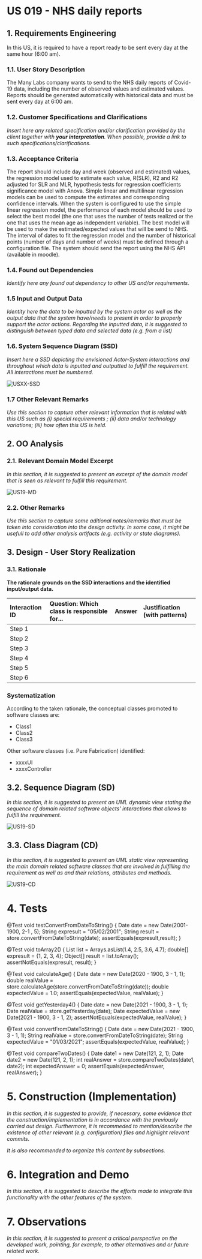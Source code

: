 # US 019 - NHS daily reports

## 1. Requirements Engineering

In this US, it is required to have a report ready to be sent every day at the same hour (6:00 am).


### 1.1. User Story Description

The Many Labs company wants to send to the NHS daily reports of Covid-19 
data, including the number of observed values and estimated values. Reports should be 
generated automatically with historical data and must be sent every day at 6:00 am.


### 1.2. Customer Specifications and Clarifications 

*Insert here any related specification and/or clarification provided by the client together with **your interpretation**. When possible, provide a link to such specifications/clarifications.*

### 1.3. Acceptance Criteria

The report should include day and week (observed and estimated) values, the regression model used to estimate each value, R(SLR), R2 and R2 adjusted for SLR and MLR, hypothesis tests for regression coefficients significance model with Anova. Simple linear and multilinear regression models can be used to compute the estimates and corresponding confidence intervals. When the system is configured to use the simple linear regression model, the 
performance of each model should be used to select the best model (the one that uses the number of tests realized or the one that uses the mean age as independent variable). The best model will be used to make the estimated/expected values that will be send to NHS. The interval of dates to fit the regression model and the number of historical points (number of days and number of weeks) must be defined through a configuration file. 
The system should send the report using the NHS API (available in moodle).

### 1.4. Found out Dependencies

*Identify here any found out dependency to other US and/or requirements.*

### 1.5 Input and Output Data

*Identity here the data to be inputted by the system actor as well as the output data that the system have/needs to present in order to properly support the actor actions. Regarding the inputted data, it is suggested to distinguish between typed data and selected data (e.g. from a list)*


### 1.6. System Sequence Diagram (SSD)

*Insert here a SSD depicting the envisioned Actor-System interactions and throughout which data is inputted and outputted to fulfill the requirement. All interactions must be numbered.*

![USXX-SSD](USXX-SSD.svg)


### 1.7 Other Relevant Remarks

*Use this section to capture other relevant information that is related with this US such as (i) special requirements ; (ii) data and/or technology variations; (iii) how often this US is held.* 


## 2. OO Analysis

### 2.1. Relevant Domain Model Excerpt 
*In this section, it is suggested to present an excerpt of the domain model that is seen as relevant to fulfill this requirement.* 

![US19-MD](US19-MD.svg)

### 2.2. Other Remarks

*Use this section to capture some aditional notes/remarks that must be taken into consideration into the design activity. In some case, it might be usefull to add other analysis artifacts (e.g. activity or state diagrams).* 



## 3. Design - User Story Realization 

### 3.1. Rationale

**The rationale grounds on the SSD interactions and the identified input/output data.**

| Interaction ID | Question: Which class is responsible for... | Answer  | Justification (with patterns)  |
|:-------------  |:--------------------- |:------------|:---------------------------- |
| Step 1  		 |							 |             |                              |
| Step 2  		 |							 |             |                              |
| Step 3  		 |							 |             |                              |
| Step 4  		 |							 |             |                              |
| Step 5  		 |							 |             |                              |
| Step 6  		 |							 |             |                              |              

### Systematization ##

According to the taken rationale, the conceptual classes promoted to software classes are: 

 * Class1
 * Class2
 * Class3

Other software classes (i.e. Pure Fabrication) identified: 
 * xxxxUI  
 * xxxxController

## 3.2. Sequence Diagram (SD)

*In this section, it is suggested to present an UML dynamic view stating the sequence of domain related software objects' interactions that allows to fulfill the requirement.* 

![US19-SD](US19-SD.svg)

## 3.3. Class Diagram (CD)

*In this section, it is suggested to present an UML static view representing the main domain related software classes that are involved in fulfilling the requirement as well as and their relations, attributes and methods.*

![US19-CD](US19-CD.svg)

# 4. Tests 

 @Test
    void testConvertFromDateToString() {
        Date date = new Date(2001-1900, 2-1 , 5);
        String expresult = "05/02/2001";
        String result = store.convertFromDateToString(date);
        assertEquals(expresult,result);
    }

 @Test
    void toArray2() {
        List<Double> list = Arrays.asList(1.4, 2.5, 3.6, 4.7);
        double[] expresult = {1, 2, 3, 4};
        Object[] result = list.toArray();
        assertNotEquals(expresult, result);
    }

 @Test
    void calculateAge() {
        Date date = new Date(2020 - 1900, 3 - 1, 1);
        double realValue = store.calculateAge(store.convertFromDateToString(date));
        double expectedValue = 1.0;
        assertEquals(expectedValue, realValue);
    }

 @Test
    void getYesterday4() {
        Date date = new Date(2021 - 1900, 3 - 1, 1);
        Date realValue = store.getYesterday(date);
        Date expectedValue = new Date(2021 - 1900, 3 - 1, 2);
        assertNotEquals(expectedValue, realValue);
    }

 @Test
    void convertFromDateToString() {
        Date date = new Date(2021 - 1900, 3 - 1, 1);
        String realValue = store.convertFromDateToString(date);
        String expectedValue = "01/03/2021";
        assertEquals(expectedValue, realValue);
    }

 @Test
    void compareTwoDates() {
        Date date1 = new Date(121, 2, 1);
        Date date2 = new Date(121, 2, 1);
        int realAnswer = store.compareTwoDates(date1, date2);
        int expectedAnswer = 0;
        assertEquals(expectedAnswer, realAnswer);
    }
# 5. Construction (Implementation)

*In this section, it is suggested to provide, if necessary, some evidence that the construction/implementation is in accordance with the previously carried out design. Furthermore, it is recommeded to mention/describe the existence of other relevant (e.g. configuration) files and highlight relevant commits.*

*It is also recommended to organize this content by subsections.* 

# 6. Integration and Demo 

*In this section, it is suggested to describe the efforts made to integrate this functionality with the other features of the system.*


# 7. Observations

*In this section, it is suggested to present a critical perspective on the developed work, pointing, for example, to other alternatives and or future related work.*





